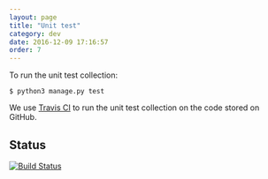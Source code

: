 ```yaml
---
layout: page
title: "Unit test"
category: dev
date: 2016-12-09 17:16:57
order: 7
---
```

To run the unit test collection:

~~~
$ python3 manage.py test
~~~

We use [Travis CI](https://travis-ci.org/softwaresaved/lowfat) to run the unit test collection on the code stored on GitHub.

## Status

[![Build Status](https://travis-ci.org/softwaresaved/lowfat.svg?branch=master)](https://travis-ci.org/softwaresaved/lowfat)
